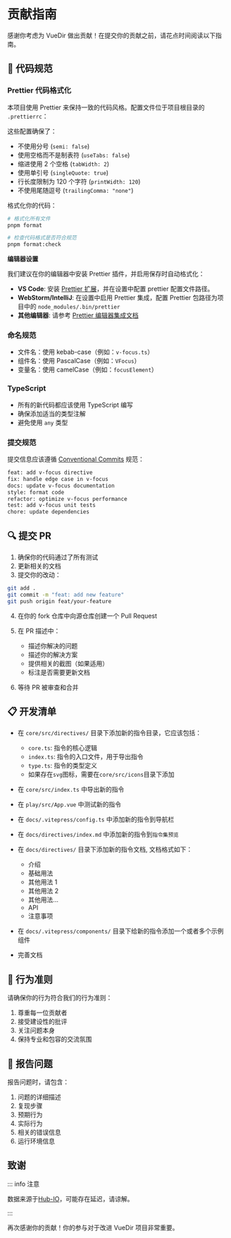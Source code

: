 # 贡献指南

感谢你考虑为 VueDir 做出贡献！在提交你的贡献之前，请花点时间阅读以下指南。

## 📝 代码规范

### Prettier 代码格式化

本项目使用 Prettier 来保持一致的代码风格。配置文件位于项目根目录的 `.prettierrc`：

这些配置确保了：

- 不使用分号 (`semi: false`)
- 使用空格而不是制表符 (`useTabs: false`)
- 缩进使用 2 个空格 (`tabWidth: 2`)
- 使用单引号 (`singleQuote: true`)
- 行长度限制为 120 个字符 (`printWidth: 120`)
- 不使用尾随逗号 (`trailingComma: "none"`)

格式化你的代码：

```bash
# 格式化所有文件
pnpm format

# 检查代码格式是否符合规范
pnpm format:check
```

**编辑器设置**

我们建议在你的编辑器中安装 Prettier 插件，并启用保存时自动格式化：

- **VS Code**: 安装 [Prettier 扩展](https://marketplace.visualstudio.com/items?itemName=esbenp.prettier-vscode)，并在设置中配置 prettier 配置文件路径。
- **WebStorm/IntelliJ**: 在设置中启用 Prettier 集成，配置 Prettier 包路径为项目中的 `node_modules/.bin/prettier`
- **其他编辑器**: 请参考 [Prettier 编辑器集成文档](https://prettier.io/docs/en/editors.html)

### 命名规范

- 文件名：使用 kebab-case（例如：`v-focus.ts`）
- 组件名：使用 PascalCase（例如：`VFocus`）
- 变量名：使用 camelCase（例如：`focusElement`）

### TypeScript

- 所有的新代码都应该使用 TypeScript 编写
- 确保添加适当的类型注解
- 避免使用 `any` 类型

### 提交规范

提交信息应该遵循 [Conventional Commits](https://www.conventionalcommits.org/) 规范：

```bash
feat: add v-focus directive
fix: handle edge case in v-focus
docs: update v-focus documentation
style: format code
refactor: optimize v-focus performance
test: add v-focus unit tests
chore: update dependencies
```

## 🔍 提交 PR

1. 确保你的代码通过了所有测试
2. 更新相关的文档
3. 提交你的改动：

```bash
git add .
git commit -m "feat: add new feature"
git push origin feat/your-feature
```

4. 在你的 fork 仓库中向源仓库创建一个 Pull Request
5. 在 PR 描述中：

   - 描述你解决的问题
   - 描述你的解决方案
   - 提供相关的截图（如果适用）
   - 标注是否需要更新文档

6. 等待 PR 被审查和合并

## 📋 开发清单

- 在 `core/src/directives/` 目录下添加新的指令目录，它应该包括：

  - `core.ts`: 指令的核心逻辑
  - `index.ts`: 指令的入口文件，用于导出指令
  - `type.ts`: 指令的类型定义
  - 如果存在`svg`图标，需要在`core/src/icons`目录下添加

- 在 `core/src/index.ts` 中导出新的指令

- 在 `play/src/App.vue` 中测试新的指令

- 在 `docs/.vitepress/config.ts` 中添加新的指令到导航栏
- 在 `docs/directives/index.md` 中添加新的指令到`指令集预览`
- 在 `docs/directives/` 目录下添加新的指令文档, 文档格式如下：

  - 介绍
  - 基础用法
  - 其他用法 1
  - 其他用法 2
  - 其他用法...
  - API
  - 注意事项

- 在 `docs/.vitepress/components/` 目录下给新的指令添加一个或者多个示例组件

- 完善文档

## 🤝 行为准则

请确保你的行为符合我们的行为准则：

1. 尊重每一位贡献者
2. 接受建设性的批评
3. 关注问题本身
4. 保持专业和包容的交流氛围

## 📝 报告问题

报告问题时，请包含：

1. 问题的详细描述
2. 复现步骤
3. 预期行为
4. 实际行为
5. 相关的错误信息
6. 运行环境信息

## 致谢

<Contributors />

::: info 注意

数据来源于[Hub-IO](https://hub-io-mcells-projects.vercel.app/)，可能存在延迟，请谅解。

:::

再次感谢你的贡献！你的参与对于改进 VueDir 项目非常重要。

<script setup>
import Contributors from '../.vitepress/components/common/Contributors.vue'
</script>
